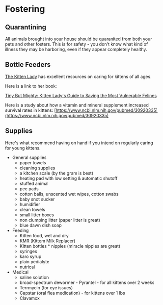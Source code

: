 # Fostering
## Quarantining
All animals brought into your house should be quaranited from both your pets and other fosters. This is for safety - you don't know what kind of illness they may be harboring, even if they appear completely healthy.
## Bottle Feeders
[The Kitten Lady](http://www.kittenlady.org/savekittens) has excellent resources on caring for kittens of all ages. 

Here is a link to her book:

[Tiny But Mighty: Kitten Lady's Guide to Saving the Most Vulnerable Felines](https://www.amazon.com/Tiny-But-Mighty-Vulnerable-Felines/dp/1524744069/)

Here is a study about how a vitamin and mineral supplement increased survival rates in kittens: [https://www.ncbi.nlm.nih.gov/pubmed/30920335](https://www.ncbi.nlm.nih.gov/pubmed/30920335)

## Supplies
Here's what recommend having on hand if you intend on regularly caring for young kittens.

 * General supplies
    * paper towels
    * cleaning supplies
    * a kitchen scale (by the gram is best)
    * heating pad with low setting & automatic shutoff
    * stuffed animal
    * pee pads
    * cotton balls, unscented wet wipes, cotton swabs
    * baby snot sucker
    * humidifier
    * clean towels
    * small litter boxes
    * non clumping litter (paper litter is great)
    * blue dawn dish soap
 * Feeding
    * Kitten food, wet and dry
    * KMR (Kittem Milk Replacer)
    * Kitten bottles * nipples (miracle nipples are great)
    * syringes
    * karo syrup
    * plain pedialyte
    * nutrical
 * Medical
    * saline solution
    * broad-spectrum dewormer - Pyrantel - for all kittens over 2 weeks
    * Terrmycin (for eye issues)
    * Capstar (oral flea medication) - for kittens over 1 lbs
    * Clavamox


